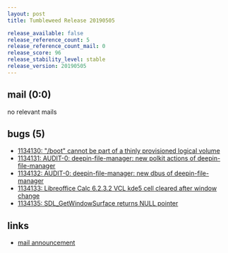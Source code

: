 ```yaml
---
layout: post
title: Tumbleweed Release 20190505

release_available: false
release_reference_count: 5
release_reference_count_mail: 0
release_score: 96
release_stability_level: stable
release_version: 20190505
---
```


## mail (0:0)

no relevant mails

## bugs (5)

<!--more-->

- [1134130: "/boot" cannot be part of a thinly provisioned logical volume](https://bugzilla.opensuse.org/show_bug.cgi?id=1134130)
- [1134131: AUDIT-0: deepin-file-manager: new polkit actions of deepin-file-manager](https://bugzilla.opensuse.org/show_bug.cgi?id=1134131)
- [1134132: AUDIT-0: deepin-file-manager: new dbus of deepin-file-manager](https://bugzilla.opensuse.org/show_bug.cgi?id=1134132)
- [1134133: Libreoffice Calc 6.2.3.2 VCL kde5 cell cleared after window change](https://bugzilla.opensuse.org/show_bug.cgi?id=1134133)
- [1134135: SDL_GetWindowSurface returns NULL pointer](https://bugzilla.opensuse.org/show_bug.cgi?id=1134135)



## links

- [mail announcement](https://lists.opensuse.org/opensuse-factory/2019-05/msg00061.html)
